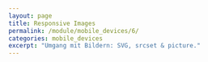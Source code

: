 ```yaml
---
layout: page
title: Responsive Images
permalink: /module/mobile_devices/6/
categories: mobile_devices
excerpt: "Umgang mit Bildern: SVG, srcset & picture."
---
```

